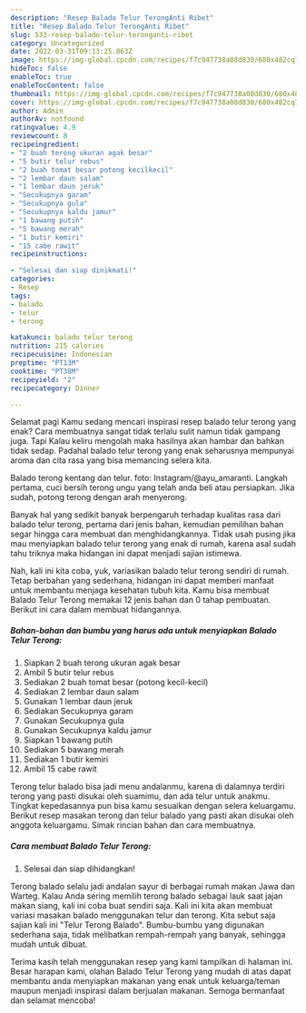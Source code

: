 ```yaml
---
description: "Resep Balado Telur TerongAnti Ribet"
title: "Resep Balado Telur TerongAnti Ribet"
slug: 533-resep-balado-telur-teronganti-ribet
category: Uncategorized
date: 2022-03-31T09:13:25.863Z
image: https://img-global.cpcdn.com/recipes/f7c947738a08d830/680x482cq70/balado-telur-terong-foto-resep-utama.jpg
hideToc: false
enableToc: true
enableTocContent: false
thumbnail: https://img-global.cpcdn.com/recipes/f7c947738a08d830/680x482cq70/balado-telur-terong-foto-resep-utama.jpg
cover: https://img-global.cpcdn.com/recipes/f7c947738a08d830/680x482cq70/balado-telur-terong-foto-resep-utama.jpg
author: Admin
authorAv: notfound
ratingvalue: 4.9
reviewcount: 8
recipeingredient:
- "2 buah terong ukuran agak besar"
- "5 butir telur rebus"
- "2 buah tomat besar potong kecilkecil"
- "2 lembar daun salam"
- "1 lembar daun jeruk"
- "Secukupnya garam"
- "Secukupnya gula"
- "Secukupnya kaldu jamur"
- "1 bawang putih"
- "5 bawang merah"
- "1 butir kemiri"
- "15 cabe rawit"
recipeinstructions:

- "Selesai dan siap dinikmati!"
categories:
- Resep
tags:
- balado
- telur
- terong

katakunci: balado telur terong 
nutrition: 215 calories
recipecuisine: Indonesian
preptime: "PT13M"
cooktime: "PT38M"
recipeyield: "2"
recipecategory: Dinner

---
```



Selamat pagi Kamu sedang mencari inspirasi resep balado telur terong yang enak? Cara membuatnya sangat tidak terlalu sulit namun tidak gampang juga. Tapi Kalau keliru mengolah maka hasilnya akan hambar dan bahkan tidak sedap. Padahal balado telur terong yang enak seharusnya mempunyai aroma dan cita rasa yang bisa memancing selera kita.


Balado terong kentang dan telur. foto: Instagram/@ayu_amaranti. Langkah pertama, cuci bersih terong ungu yang telah anda beli atau persiapkan. Jika sudah, potong terong dengan arah menyerong.

Banyak hal yang sedikit banyak berpengaruh terhadap kualitas rasa dari balado telur terong, pertama dari jenis bahan, kemudian pemilihan bahan segar hingga cara membuat dan menghidangkannya. Tidak usah pusing jika mau menyiapkan balado telur terong yang enak di rumah, karena asal sudah tahu triknya maka hidangan ini dapat menjadi sajian istimewa.


Nah, kali ini kita coba, yuk, variasikan balado telur terong sendiri di rumah. Tetap berbahan yang sederhana, hidangan ini dapat memberi manfaat untuk membantu menjaga kesehatan tubuh kita. Kamu bisa membuat Balado Telur Terong memakai 12 jenis bahan dan 0 tahap pembuatan. Berikut ini cara dalam membuat hidangannya.

<!--inarticleads1-->

##### Bahan-bahan dan bumbu yang harus ada untuk menyiapkan Balado Telur Terong:

1. Siapkan 2 buah terong ukuran agak besar
1. Ambil 5 butir telur rebus
1. Sediakan 2 buah tomat besar (potong kecil-kecil)
1. Sediakan 2 lembar daun salam
1. Gunakan 1 lembar daun jeruk
1. Sediakan Secukupnya garam
1. Gunakan Secukupnya gula
1. Gunakan Secukupnya kaldu jamur
1. Siapkan 1 bawang putih
1. Sediakan 5 bawang merah
1. Sediakan 1 butir kemiri
1. Ambil 15 cabe rawit


Terong telur balado bisa jadi menu andalanmu, karena di dalamnya terdiri terong yang pasti disukai oleh suamimu, dan ada telur untuk anakmu. Tingkat kepedasannya pun bisa kamu sesuaikan dengan selera keluargamu. Berikut resep masakan terong dan telur balado yang pasti akan disukai oleh anggota keluargamu. Simak rincian bahan dan cara membuatnya. 

<!--inarticleads2-->

##### Cara membuat Balado Telur Terong:


1. Selesai dan siap dihidangkan!

Terong balado selalu jadi andalan sayur di berbagai rumah makan Jawa dan Warteg. Kalau Anda sering memilih terong balado sebagai lauk saat jajan makan siang, kali ini coba buat sendiri saja. Kali ini kita akan membuat variasi masakan balado menggunakan telur dan terong. Kita sebut saja sajian kali ini &#34;Telur Terong Balado&#34;. Bumbu-bumbu yang digunakan sederhana saja, tidak melibatkan rempah-rempah yang banyak, sehingga mudah untuk dibuat. 

Terima kasih telah menggunakan resep yang kami tampilkan di halaman ini. Besar harapan kami, olahan Balado Telur Terong yang mudah di atas dapat membantu anda menyiapkan makanan yang enak untuk keluarga/teman maupun menjadi inspirasi dalam berjualan makanan. Semoga bermanfaat dan selamat mencoba!
